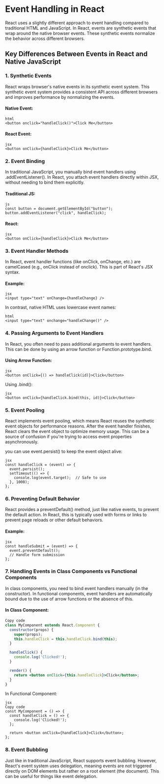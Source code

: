# Event Handling in React

React uses a slightly different approach to event handling compared to traditional HTML and JavaScript. In React, events are synthetic events that wrap around the native browser events. These synthetic events normalize the behavior across different browsers.

## Key Differences Between Events in React and Native JavaScript

### 1. **Synthetic Events**
React wraps browser's native events in its synthetic event system. This synthetic event system provides a consistent API across different browsers and improves performance by normalizing the events.

#### Native Event:
```
html
<button onclick="handleClick()">Click Me</button>
```
#### React Event:
```
jsx
<button onClick={handleClick}>Click Me</button>
```

### 2. Event Binding
In traditional JavaScript, you manually bind event handlers using .addEventListener(). In React, you attach event handlers directly within JSX, without needing to bind them explicitly.

#### Traditional JS:
```
js
const button = document.getElementById("button");
button.addEventListener("click", handleClick);
```
#### React:
```
jsx
<button onClick={handleClick}>Click Me</button>
```

### 3. Event Handler Methods
In React, event handler functions (like onClick, onChange, etc.) are camelCased (e.g., onClick instead of onclick). This is part of React's JSX syntax.

#### Example:
```
jsx
<input type="text" onChange={handleChange} />
```
In contrast, native HTML uses lowercase event names:
```
html
<input type="text" onchange="handleChange()" />
```

### 4. Passing Arguments to Event Handlers
In React, you often need to pass additional arguments to event handlers. This can be done by using an arrow function or Function.prototype.bind.

#### Using Arrow Function:
```
jsx
<button onClick={() => handleClick(id)}>Click</button>
```

Using .bind():
```
jsx
<button onClick={handleClick.bind(this, id)}>Click</button>
```
### 5. Event Pooling
React implements event pooling, which means React reuses the synthetic event objects for performance reasons. After the event handler finishes, React clears the event object to optimize memory usage. This can be a source of confusion if you're trying to access event properties asynchronously.

you can use event.persist() to keep the event object alive:
```
jsx
const handleClick = (event) => {
  event.persist();
  setTimeout(() => {
    console.log(event.target);  // Safe to use
  }, 1000);
};
```
### 6. Preventing Default Behavior
React provides a preventDefault() method, just like native events, to prevent the default action. In React, this is typically used with forms or links to prevent page reloads or other default behaviors.

#### Example:
```
jsx
const handleSubmit = (event) => {
  event.preventDefault();
  // Handle form submission
};
```
### 7. Handling Events in Class Components vs Functional Components
In class components, you need to bind event handlers manually (in the constructor). In functional components, event handlers are automatically bound due to the use of arrow functions or the absence of this.

#### In Class Component:
```jsx
Copy code
class MyComponent extends React.Component {
  constructor(props) {
    super(props);
    this.handleClick = this.handleClick.bind(this);
  }

  handleClick() {
    console.log('Clicked!');
  }

  render() {
    return <button onClick={this.handleClick}>Click</button>;
  }
}
```

In Functional Component:
```
jsx
Copy code
const MyComponent = () => {
  const handleClick = () => {
    console.log('Clicked!');
  };

  return <button onClick={handleClick}>Click</button>;
};
```

### 8. Event Bubbling
Just like in traditional JavaScript, React supports event bubbling. However, React's event system uses delegation, meaning events are not triggered directly on DOM elements but rather on a root element (the document). This can be useful for things like event delegation.


